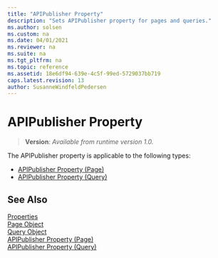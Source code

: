 ```yaml
---
title: "APIPublisher Property"
description: "Sets APIPublisher property for pages and queries."
ms.author: solsen
ms.custom: na
ms.date: 04/01/2021
ms.reviewer: na
ms.suite: na
ms.tgt_pltfrm: na
ms.topic: reference
ms.assetid: 18e6df94-639e-4c5f-99ed-5729037bb719
caps.latest.revision: 13
author: SusanneWindfeldPedersen
---
```

 
# APIPublisher Property 
> **Version**: _Available from runtime version 1.0._

The APIPublisher property is applicable to the following types: 
- [APIPublisher Property (Page)](devenv-APIPublisher-page-property.md)   
- [APIPublisher Property (Query)](devenv-APIPublisher-query-property.md)   


## See Also  
[Properties](devenv-properties.md)   
[Page Object](../devenv-page-object.md)   
[Query Object](../devenv-query-object.md)   
[APIPublisher Property (Page)](devenv-APIPublisher-page-property.md)  
[APIPublisher Property (Query)](devenv-APIPublisher-query-property.md) 